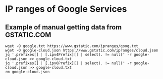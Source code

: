 # IP ranges of Google Services

## Example of manual getting data from GSTATIC.COM

```shell
wget -O google.txt https://www.gstatic.com/ipranges/goog.txt
wget -O google-cloud.json https://www.gstatic.com/ipranges/cloud.json
jq '.prefixes[] | [.ipv4Prefix][] | select(. != null)' -r google-cloud.json >> google-cloud.txt
jq '.prefixes[] | [.ipv6Prefix][] | select(. != null)' -r google-cloud.json >> google-cloud.txt
rm google-cloud.json
```
